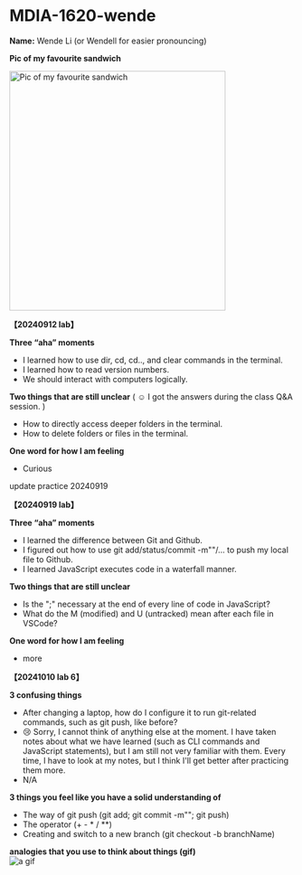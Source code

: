 # MDIA-1620-wende

**Name:** Wende Li (or Wendell for easier pronouncing)

**Pic of my favourite sandwich**

<img src="https://github.com/user-attachments/assets/94528bc1-bead-410e-b701-e2f8efbc79d1" alt="Pic of my favourite sandwich" width="382" height="424"><br>

**【20240912 lab】**

**Three “aha” moments**
- I learned how to use dir, cd, cd.., and clear commands in the terminal.
- I learned how to read version numbers.
- We should interact with computers logically.

**Two things that are still unclear** ( :relaxed: I got the answers during the class Q&A session. )
- How to directly access deeper folders in the terminal.
- How to delete folders or files in the terminal.

**One word for how I am feeling**
- Curious

update practice 20240919

**【20240919 lab】**

**Three “aha” moments**
- I learned the difference between Git and Github.
- I figured out how to use git add/status/commit -m""/... to push my local file to Github.
- I learned JavaScript executes code in a waterfall manner.

**Two things that are still unclear** 
- Is the ";" necessary at the end of every line of code in JavaScript?
- What do the M (modified) and U (untracked) mean after each file in VSCode?

**One word for how I am feeling**
- more


**【20241010 lab 6】**

**3 confusing things**
- After changing a laptop, how do I configure it to run git-related commands, such as git push, like before?
- :cry: Sorry, I cannot think of anything else at the moment. I have taken notes about what we have learned (such as CLI commands and JavaScript statements), but I am still not very familiar with them. Every time, I have to look at my notes, but I think I'll get better after practicing them more.
- N/A

**3 things you feel like you have a solid understanding of**
- The way of git push (git add; git commit -m""; git push)
- The operator (+ - * / **)
- Creating and switch to a new branch (git checkout -b branchName)

**analogies that you use to think about things (gif)**<br>
![a gif](https://media1.tenor.com/m/OWm4qgjMe2AAAAAC/space-cat.gif)
